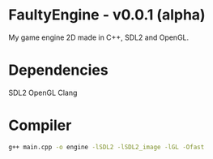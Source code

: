 # FaultyEngine - v0.0.1 (alpha)
My game engine 2D made in C++, SDL2 and OpenGL.

# Dependencies

SDL2
OpenGL
Clang

# Compiler
```sh
g++ main.cpp -o engine -lSDL2 -lSDL2_image -lGL -Ofast
```
